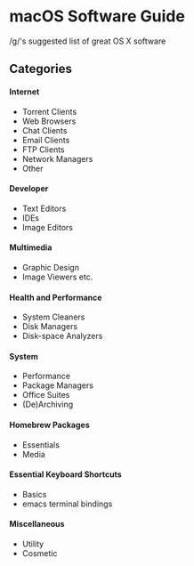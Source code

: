 # macOS Software Guide
/g/'s suggested list of great OS X software

## Categories
#### Internet  
  * Torrent Clients  
  * Web Browsers
  * Chat Clients
  * Email Clients
  * FTP Clients
  * Network Managers
  * Other     

#### Developer
  * Text Editors
  * IDEs
  * Image Editors

#### Multimedia  
  * Graphic Design
  * Image Viewers etc.

#### Health and Performance  
  * System Cleaners
  * Disk Managers
  * Disk-space Analyzers

#### System  
  * Performance
  * Package Managers
  * Office Suites
  * (De)Archiving

#### Homebrew Packages
  * Essentials
  * Media

#### Essential Keyboard Shortcuts 
  * Basics
  * emacs terminal bindings

#### Miscellaneous  
  * Utility
  * Cosmetic
